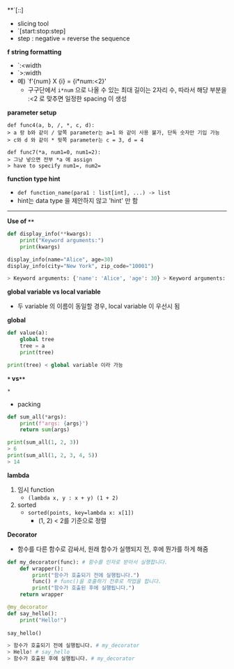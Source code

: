 **`[::]
- slicing tool
- `[start:stop:step]
- step : negative = reverse the sequence

**f string formatting**
- `:<width
- `>:width
- 예) `f'{num} X {i} = {i*num:<2}'
	- 구구단에서 `i*num` 으로 나올 수 있는 최대 길이는 2자리 수, 따라서 해당 부분을 :<2 로 맞추면 일정한 spacing 이 생성


**parameter setup**
```
def func4(a, b, /, *, c, d):
> a 랑 b와 같이 / 앞쪽 parameter는 a=1 와 같이 사용 불가, 단독 숫자만 기입 가능
> c와 d 와 같이 * 뒷쪽 parameter는 c = 3, d = 4 

def func7(*a, num1=0, num1=2):
> 그냥 넣으면 전부 *a 에 assign
> have to specify num1=, num2=
```

**function type hint**
- `def function_name(para1 : list[int], ...) -> list`
- hint는 data type 을 제안하지 않고 'hint' 만 함


****

**Use of `**`**
```python
def display_info(**kwargs):
    print("Keyword arguments:")
    print(kwargs)

display_info(name="Alice", age=30)
display_info(city="New York", zip_code="10001")

> Keyword arguments: {'name': 'Alice', 'age': 30} > Keyword arguments: {'city': 'New York', 'zip_code': '10001'}
```

**global variable vs local variable**
- 두 variable 의 이름이 동일할 경우, local variable 이 우선시 됨

**global**
```python
def value(a):
	global tree
	tree = a
	print(tree)

print(tree) < global variable 이라 가능
```

**`*` vs`**`**

`*`
- packing
```python
def sum_all(*args):
    print(f"args: {args}")
    return sum(args)

print(sum_all(1, 2, 3))
> 6
print(sum_all(1, 2, 3, 4, 5))
> 14
```

**lambda**
1. 임시 function
	- `(lambda x, y : x + y) (1 + 2)`
2. sorted
	- `sorted(points, key=lambda x: x[1])`
		- (1, 2) < 2를 기준으로 정렬

**Decorator**
- 함수를 다른 함수로 감싸서, 원래 함수가 실행되지 전, 후에 뭔가를 하게 해줌
```python
def my_decorator(func): # 함수를 인자로 받아서 실행합니다.
    def wrapper():
        print("함수가 호출되기 전에 실행됩니다.")
        func() # func()을 호출하기 전후로 작업을 합니다.
        print("함수가 호출된 후에 실행됩니다.")
    return wrapper

@my_decorator
def say_hello():
    print("Hello!")
    
say_hello()

> 함수가 호출되기 전에 실행됩니다. # my_decorator
> Hello! # say_hello
> 함수가 호출된 후에 실행됩니다. # my_decorator
```

